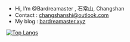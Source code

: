 - Hi, I’m @Bardreamaster , 石常山, Changshan
- Contact : changshanshi@outlook.com
- My blog : [bardreamaster.xyz](https://bardreamaster.xyz)


[![Top Langs](https://github-readme-stats.vercel.app/api/top-langs/?username=Bardreamaster&layout=compact&hide=makefile,assembly)](https://github.com/anuraghazra/github-readme-stats)
